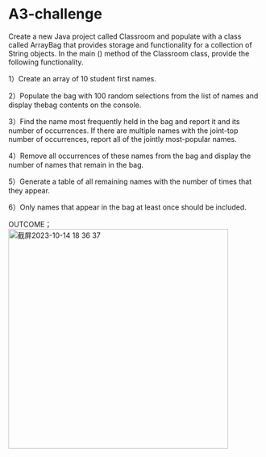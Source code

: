 # A3-challenge

Create a new Java project called Classroom and populate with a class called ArrayBag that provides storage and functionality for a collection of String objects. In the main () method of the Classroom class, provide the following functionality.  
   
﻿﻿﻿1）Create an array of 10 student first names.  
     
2）﻿﻿﻿Populate the bag with 100 random selections from the list of names and display thebag contents on the console.  
  
3）﻿﻿﻿Find the name most frequently held in the bag and report it and its number of occurrences. If there are multiple names with the joint-top number of occurrences, report all of the jointly most-popular names.  
  
4）﻿﻿﻿Remove all occurrences of these names from the bag and display the number of names that remain in the bag.  
  
5）﻿﻿﻿Generate a table of all remaining names with the number of times that they appear.    
  
6）Only names that appear in the bag at least once should be included.  

OUTCOME；
<img width="436" alt="截屏2023-10-14 18 36 37" src="https://github.com/Jacka10086/A3-challenge-C410/assets/111729221/307ea7e9-6b9f-4522-8bed-8b8e11308ba3">
